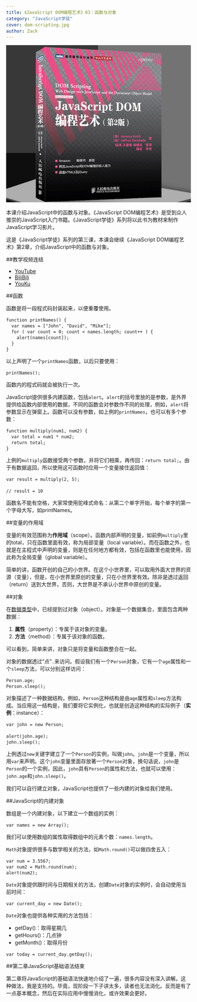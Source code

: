 ```yaml
---
title: 《JavaScript DOM编程艺术》03：函数与对象
category: "JavaScript学徒"
cover: dom-scripting.jpg
author: Zack
---
```


![JavaScript DOM编程艺术](dom-scripting.jpg)

本课介绍JavaScript中的函数与对象。《JavaScript DOM编程艺术》是受到众人推崇的JavaScript入门书籍。《JavaScript学徒》系列将以此书为教材来制作JavaScript学习影片。

这是《JavaScript学徒》系列的第三课，本课会继续《JavaScript DOM编程艺术》第2章，介绍JavaScript中的函数与对象。

##教学视频连结
* [YouTube](https://youtu.be/8CynRzsC74I)
* [BiliBili](https://www.bilibili.com/video/av29987143/)
* [YouKu](https://v.youku.com/v_show/id_XMzc5MjE3MzAxMg==.html)

##函数

函数是将一段程式码封装起来，以便重覆使用。

```
function printNames() {
  var names = ["John", "David", "Mike"];
  for ( var count = 0; count < names.length; count++ ) {
    alert(names[count]);
  }
}
```
以上声明了一个`printNames`函数，以后只要使用：

```
printNames();
```

函数内的程式码就会被执行一次。

JavaScript提供很多内建函数，包括`alert`。`alert`的括号里放的是参数，是外界提供给函数内部使用的数据，不同的函数会对参数作不同的处理，例如，`alert`将参数显示在弹窗上。函数可以没有参数，如上例的`printNames`，也可以有多个参数：

```
function multiply(num1, num2) {
  var total = num1 * num2;
  return total;
}
```

上例的`multiply`函数接受两个参数，并将它们相乘，再传回：`return total;`。由于有数据返回，所以使用这可函数时应用一个变量接住返回值：

```
var result = multiply(2, 5);

// result = 10
```

函数名不能有空格，大家常使用驼峰式命名：从第二个单字开始，每个单字的第一个字母大写，如printNames。

##变量的作用域

变量的有效范围称为**作用域**（scope）。函数内部声明的变量，如前例`multiply`里的total，只在函数里面有效，称为局部变量（local variable）。而在函数之外，也就是在主程式中声明的变量，则是在任何地方都有效，包括在函数里也能使用，因此称为全局变量（global variable）。

简单的讲，函数开创的自己的小世界。在这个小世界里，可以取用外面大世界的资源（变量），但是，在小世界里原创的变量，只在小世界里有效。除非是透过返回（return）送到大世界，否则，大世界是不承认小世界中原创的变量。

##对象

在[数据类型](/javascript-dom-data-type)中，已经提到过对象（object）。对象是一个数据集合，里面包含两种数据：

1. **属性**（property）：专属于该对象的变量。
2. **方法**（method）：专属于该对象的函数。

可以看到，简单来讲，对象只是将变量和函数整合在一起。

对象的数据透过“点”`.`来访问。假设我们有一个`Person`对象，它有一个`age`属性和一个`sleep`方法，可以分别这样访问：

```
Person.age;
Person.sleep();
```

对象描述了一种数据结构，例如，`Person`这种结构是由`age`属性和`sleep`方法构成。当应用这一结构是，我们要将它实例化，也就是创造这种结构的实际例子（**实例**：instance）：

```
var john = new Person;

alert(john.age);
john.sleep();
```

上例透过`new`关键字建立了一个`Person`的实例，叫做`john`。`john`是一个变量，所以用`var`来声明。这个`john`变量里面存放著一个`Person`对象，换句话说，`john`是`Person`的一个实例，因此，`john`具有`Person`的属性和方法，也就可以使用：`john.age`和`john.sleep()`。

我们可以自行建立对象，JavaScript也提供了一些内建的对象给我们使用。

##JavaScript的内建对象

数组是一个内建对象，以下建立一个数组的实例：

```
var names = new Array();
```

我们可以使用数组的属性取得数组中的元素个数：`names.length`。

`Math`对象提供很多与数学相关的方法，如`Math.round()`可以做四舍五入：

```
var num = 3.5567;
var num2 = Math.round(num);
alert(num2);
```

`Date`对象提供跟时间与日期相关的方法，创建`Date`对象的实例时，会自动使用当前时间：

```
var current_day = new Date();
```

`Date`对象也提供各种实用的方法包括：

* getDay()：取得星期几
* getHours()：几点钟
* getMonth()：取得月份

```
var today = current_day.getDay();
```

##第二章JavaScript基础语法结束

第二章将JavaScript的基础语法快速地介绍了一遍，很多内容没有深入讲解。这种做法，我是支持的。毕竟，现阶段一下子讲太多，读者也无法消化。反而是有了一点基本概念，然后在实际应用中慢慢消化，或许效果会更好。